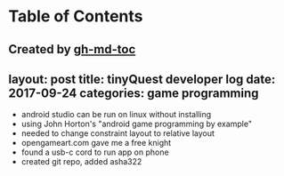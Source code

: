 
Table of Contents
=================



Created by [gh-md-toc](https://github.com/ekalinin/github-markdown-toc)
---
layout: post
title: tinyQuest developer log
date:   2017-09-24
categories: game programming
---

- android studio can be run on linux without installing
- using John Horton's "android game programming by example"
- needed to change constraint layout to relative layout
- opengameart.com gave me a free knight
- found a usb-c cord to run app on phone
- created git repo, added asha322
